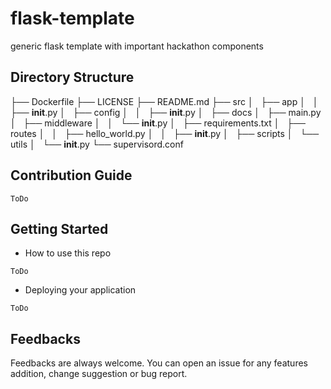 # flask-template

generic flask template with important hackathon components

## Directory Structure

├── Dockerfile
├── LICENSE
├── README.md
├── src
│   ├── app
│   │   ├── __init__.py
│   ├── config
│   │   ├── __init__.py
│   ├── docs
│   ├── main.py
│   ├── middleware
│   │   └── __init__.py
│   ├── requirements.txt
│   ├── routes
│   │   ├── hello_world.py
│   │   ├── __init__.py
│   ├── scripts
│   └── utils
│       └── __init__.py
└── supervisord.conf

## Contribution Guide

`ToDo`

## Getting Started

* How to use this repo

`ToDo`

* Deploying your application

`ToDo`

## Feedbacks

Feedbacks are always welcome. You can open an issue for any features addition, change suggestion or bug report.
